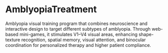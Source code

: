 # AmblyopiaTreatment
Amblyopia visual training program that combines neuroscience and interactive design to target different subtypes of amblyopia. Through web-based mini-games, it stimulates V1–V4 visual areas, enhancing shape-texture recognition, spatial memory, visual attention, and binocular coordination for personalized therapy and higher patient compliance.
